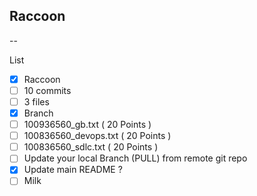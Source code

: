 ## Raccoon
--

List
- [x] Raccoon
- [ ] 10 commits
- [ ] 3 files
- [x] Branch
- [ ] 100936560_gb.txt ( 20 Points )
- [ ] 100836560_devops.txt ( 20 Points )
- [ ] 100836560_sdlc.txt ( 20 Points )
- [ ] Update your local Branch (PULL) from remote git repo
- [x] Update main README ?
- [ ] Milk
